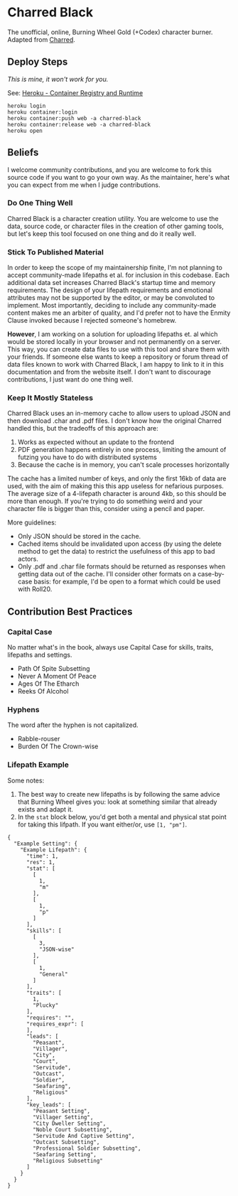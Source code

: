 # Charred Black

The unofficial, online, Burning Wheel Gold (+Codex) character burner. Adapted from [Charred](https://charred.herokuapp.com/).

## Deploy Steps

_This is mine, it won't work for you._

See: [Heroku - Container Registry and Runtime](https://devcenter.heroku.com/articles/container-registry-and-runtime)

```
heroku login
heroku container:login
heroku container:push web -a charred-black
heroku container:release web -a charred-black
heroku open
```

## Beliefs

I welcome community contributions, and you are welcome to fork this source code if you want to go your own way. As the maintainer,
here's what you can expect from me when I judge contributions.

### Do One Thing Well

Charred Black is a character creation utility. You are welcome to use the data, source code, or character files in the creation
of other gaming tools, but let's keep this tool focused on one thing and do it really well.

### Stick To Published Material

In order to keep the scope of my maintainership finite, I'm not planning to accept community-made lifepaths et al. for inclusion
in this codebase. Each additional data set increases Charred Black's startup time and memory requirements. The design of your lifepath
requirements and emotional attributes may not be supported by the editor, or may be convoluted to implement. Most importantly, deciding to include any community-made content makes me an arbiter of quality, and I'd prefer not to have the Enmity Clause invoked because I rejected
someone's homebrew.

**However**, I am working on a solution for uploading lifepaths et. al which would be stored locally in your browser and not permanently on
a server. This way, you can create data files to use with this tool and share them with your friends. If someone else
wants to keep a repository or forum thread of data files known to work with Charred Black, I am happy to link to it in this
documentation and from the website itself. I don't want to discourage contributions, I just want do one thing well.

### Keep It Mostly Stateless

Charred Black uses an in-memory cache to allow users to upload JSON and then download .char and .pdf files. I don't know how the
original Charred handled this, but the tradeoffs of this approach are:

1. Works as expected without an update to the frontend
2. PDF generation happens entirely in one process, limiting the amount of futzing you have to do with distributed systems
3. Because the cache is in memory, you can't scale processes horizontally

The cache has a limited number of keys, and only the first 16kb of data are used, with the aim of making this this app useless
for nefarious purposes. The average size of a 4-lifepath character is around 4kb, so this should be more than enough. If you're
trying to do something weird and your character file is bigger than this, consider using a pencil and paper.

More guidelines:

* Only JSON should be stored in the cache.
* Cached items should be invalidated upon access (by using the delete method to get the data) to restrict the usefulness of this app
  to bad actors.
* Only .pdf and .char file formats should be returned as responses when getting data out of the cache. I'll consider other formats
  on a case-by-case basis: for example, I'd be open to a format which could be used with Roll20.

## Contribution Best Practices

### Capital Case
No matter what's in the book, always use Capital Case for skills, traits, lifepaths and settings.

* Path Of Spite Subsetting
* Never A Moment Of Peace
* Ages Of The Etharch
* Reeks Of Alcohol

### Hyphens

The word after the hyphen is not capitalized.

* Rabble-rouser
* Burden Of The Crown-wise

### Lifepath Example

Some notes:
1. The best way to create new lifepaths is by following the same advice that Burning Wheel gives you: look at something similar that already exists and adapt it.
1. In the `stat` block below, you'd get both a mental and physical stat point for taking this lifpath. If you want either/or, use `[1, "pm"]`.


```
{
  "Example Setting": {
    "Example Lifepath": {
      "time": 1,
      "res": 1,
      "stat": [
        [
          1,
          "m"
        ],
        [
          1,
          "p"
        ]
      ],
      "skills": [
        [
          3,
          "JSON-wise"
        ],
        [
          1,
          "General"
        ]
      ],
      "traits": [
        1,
        "Plucky"
      ],
      "requires": "",
      "requires_expr": [
      ],
      "leads": [
        "Peasant",
        "Villager",
        "City",
        "Court",
        "Servitude",
        "Outcast",
        "Soldier",
        "Seafaring",
        "Religious"
      ],
      "key_leads": [
        "Peasant Setting",
        "Villager Setting",
        "City Dweller Setting",
        "Noble Court Subsetting",
        "Servitude And Captive Setting",
        "Outcast Subsetting",
        "Professional Soldier Subsetting",
        "Seafaring Setting",
        "Religious Subsetting"
      ]
    }
  }
}
```